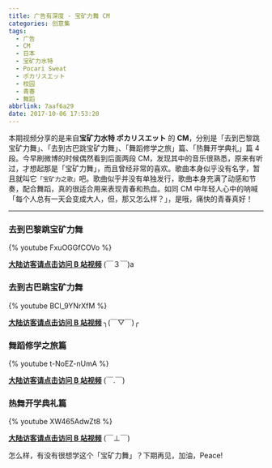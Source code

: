 ```yaml
---
title: 广告有深度 - 宝矿力舞 CM
categories: 创意集
tags:
  - 广告
  - CM
  - 日本
  - 宝矿力水特
  - Pocari Sweat
  - ポカリスエット
  - 校园
  - 青春
  - 舞蹈
abbrlink: 7aaf6a29
date: 2017-10-06 17:53:20
---
```


本期视频分享的是来自**宝矿力水特 ポカリスエット** 的 **CM**，分别是「去到巴黎跳宝矿力舞」、「去到古巴跳宝矿力舞」、「舞蹈修学之旅」篇、「热舞开学典礼」篇 4 段。今早刷微博的时候偶然看到后面两段 CM，发现其中的音乐很熟悉，原来有听过，才想起那是「宝矿力舞」，而且曾经非常的喜欢。歌曲本身似乎没有名字，暂且就叫它`「宝矿力之歌」`吧。歌曲似乎并没有单独发行，歌曲本身充满了动感和节奏，配合舞蹈，真的很适合用来表现青春和热血。如同 CM 中年轻人心中的呐喊「每个人总有一天会变成大人，但，那又怎么样？」，是哦，痛快的青春真好！

------

### 去到巴黎跳宝矿力舞

{% youtube FxuOGGfCOVo %}

**[大陆访客请点击访问 B 站视频](https://www.bilibili.com/video/av10097315/index_1.html#page=9)** (￣３￣)a

<!--more-->

### 去到古巴跳宝矿力舞

{% youtube BCl_9YNrXfM %}

**[大陆访客请点击访问 B 站视频](https://www.bilibili.com/video/av10097315/index_1.html#page=10)** ╮(￣▽￣)╭

### 舞蹈修学之旅篇

{% youtube t-NoEZ-nUmA %}

**[大陆访客请点击访问 B 站视频](https://www.bilibili.com/video/av10097315/index_1.html#page=1)** (￣.￣)

### 热舞开学典礼篇

{% youtube XW465AdwZt8 %}

**[大陆访客请点击访问 B 站视频](https://www.bilibili.com/video/av10097315/index_1.html#page=2)** (￣⊥￣)

怎么样，有没有很想学这个「宝矿力舞」？下期再见，加油，Peace!


